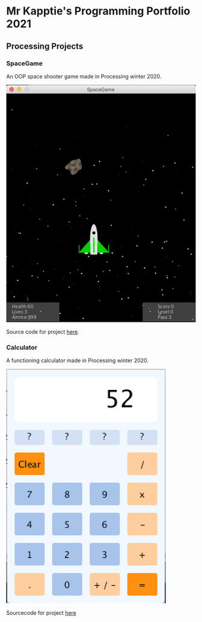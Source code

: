# Mr Kapptie's Programming Portfolio 2021

## Processing Projects

### SpaceGame

An OOP space shooter game made in Processing winter 2020.

![SpaceGame](https://github.com/emildien9572/ProgrammingPortfolio/blob/gh-pages/images/SpaceGame.png)

Source code for project [here](https://github.com/emildien9572/ProgrammingPortfolio/tree/gh-pages/src/SpaceGame).

### Calculator

A functioning calculator made in Processing winter 2020.

![Calculator1](https://github.com/emildien9572/ProgrammingPortfolio/blob/gh-pages/images/Calculator1.png)

Sourcecode for project [here](https://github.com/emildien9572/ProgrammingPortfolio/tree/gh-pages/src/Calculator)
